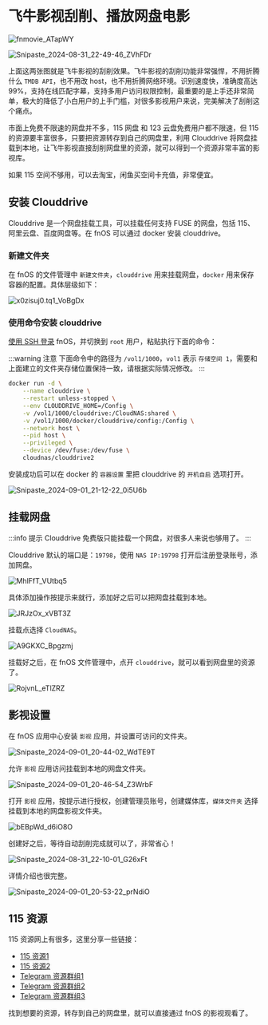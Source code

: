 # 飞牛影视刮削、播放网盘电影

![fnmovie_ATapWY](https://img-1255332810.cos.ap-chengdu.myqcloud.com/fnmovie_ATapWY.jpg)

![Snipaste_2024-08-31_22-49-46_ZVhFDr](https://img-1255332810.cos.ap-chengdu.myqcloud.com/Snipaste_2024-08-31_22-49-46_ZVhFDr.jpg)

上面这两张图就是飞牛影视的刮削效果。飞牛影视的刮削功能非常强悍，不用折腾什么 `TMDB API`，也不用改 host，也不用折腾网络环境。识别速度快，准确度高达 99%，支持在线匹配字幕，支持多用户访问权限控制，最重要的是上手还非常简单，极大的降低了小白用户的上手门槛，对很多影视用户来说，完美解决了刮削这个痛点。

市面上免费不限速的网盘并不多，115 网盘 和 123 云盘免费用户都不限速，但 115 的资源要丰富很多，只要把资源转存到自己的网盘里，利用 Clouddrive 将网盘挂载到本地，让飞牛影视直接刮削网盘里的资源，就可以得到一个资源非常丰富的影视库。

如果 115 空间不够用，可以去淘宝，闲鱼买空间卡充值，非常便宜。

## 安装 Clouddrive

Clouddrive 是一个网盘挂载工具，可以挂载任何支持 FUSE 的网盘，包括 115、阿里云盘、百度网盘等。在 fnOS 可以通过 docker 安装 clouddrive。

### 新建文件夹

在 fnOS 的文件管理中 `新建文件夹`，`clouddrive` 用来挂载网盘，`docker` 用来保存容器的配置。具体层级如下：

![x0zisuj0.tq1_VoBgDx](https://img-1255332810.cos.ap-chengdu.myqcloud.com/x0zisuj0.tq1_VoBgDx.png)

### 使用命令安装 clouddrive

[使用 SSH 登录](/fnos/ssh.md) fnOS，并切换到 `root` 用户，粘贴执行下面的命令：

:::warning 注意
下面命令中的路径为 `/vol1/1000`，`vol1` 表示 `存储空间 1`，需要和上面建立的文件夹存储位置保持一致，请根据实际情况修改。
:::


```sh
docker run -d \
    --name clouddrive \
    --restart unless-stopped \
    --env CLOUDDRIVE_HOME=/Config \
    -v /vol1/1000/clouddrive:/CloudNAS:shared \
    -v /vol1/1000/docker/clouddrive/config:/Config \
    --network host \
    --pid host \
    --privileged \
    --device /dev/fuse:/dev/fuse \
    cloudnas/clouddrive2
```

安装成功后可以在 docker 的 `容器设置` 里把 clouddrive 的 `开机自启` 选项打开。

![Snipaste_2024-09-01_21-12-22_0i5U6b](https://img-1255332810.cos.ap-chengdu.myqcloud.com/Snipaste_2024-09-01_21-12-22_0i5U6b.jpg)

## 挂载网盘

:::info 提示
Clouddrive 免费版只能挂载一个网盘，对很多人来说也够用了。
:::

Clouddrive 默认的端口是：`19798`，使用 `NAS IP:19798` 打开后注册登录账号，添加网盘。

![MhlFfT_VUtbq5](https://img-1255332810.cos.ap-chengdu.myqcloud.com/MhlFfT_VUtbq5.png)

具体添加操作按提示来就行，添加好之后可以把网盘挂载到本地。

![JRJzOx_xVBT3Z](https://img-1255332810.cos.ap-chengdu.myqcloud.com/JRJzOx_xVBT3Z.png)

挂载点选择 `CloudNAS`。

![A9GKXC_Bpgzmj](https://img-1255332810.cos.ap-chengdu.myqcloud.com/A9GKXC_Bpgzmj.png)

挂载好之后，在 fnOS 文件管理中，点开 `clouddrive`，就可以看到网盘里的资源了。

![RojvnL_eTlZRZ](https://img-1255332810.cos.ap-chengdu.myqcloud.com/RojvnL_eTlZRZ.png)

## 影视设置

在 fnOS 应用中心安装 `影视` 应用，并设置可访问的文件夹。

![Snipaste_2024-09-01_20-44-02_WdTE9T](https://img-1255332810.cos.ap-chengdu.myqcloud.com/Snipaste_2024-09-01_20-44-02_WdTE9T.jpg)

允许 `影视` 应用访问挂载到本地的网盘文件夹。

![Snipaste_2024-09-01_20-46-54_Z3WrbF](https://img-1255332810.cos.ap-chengdu.myqcloud.com/Snipaste_2024-09-01_20-46-54_Z3WrbF.jpg)

打开 `影视` 应用，按提示进行授权，创建管理员账号，创建媒体库，`媒体文件夹` 选择挂载到本地的网盘影视文件夹。

![bEBpWd_d6iO8O](https://img-1255332810.cos.ap-chengdu.myqcloud.com/bEBpWd_d6iO8O.png)

创建好之后，等待自动刮削完成就可以了，非常省心！

![Snipaste_2024-08-31_22-10-01_G26xFt](https://img-1255332810.cos.ap-chengdu.myqcloud.com/Snipaste_2024-08-31_22-10-01_G26xFt.jpg)

详情介绍也很完整。

![Snipaste_2024-09-01_20-53-22_prNdiO](https://img-1255332810.cos.ap-chengdu.myqcloud.com/Snipaste_2024-09-01_20-53-22_prNdiO.jpg)

## 115 资源

115 资源网上有很多，这里分享一些链接：

- [115 资源1](https://docs.qq.com/sheet/DQmlyUG1zdmZwVkdl?tab=BB08J2)
- [115 资源2](https://docs.qq.com/smartsheet/DU0JQR3lkS1huck9U)
- [Telegram 资源群组1](https://t.me/hao115)
- [Telegram 资源群组2](https://t.me/Resources115_SFW)
- [Telegram 资源群组3](https://t.me/vip115hot)

找到想要的资源，转存到自己的网盘里，就可以直接通过 fnOS 的影视观看了。